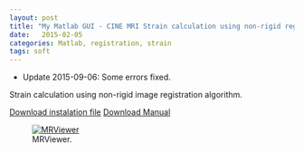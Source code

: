 ```yaml
---
layout: post
title: "My Matlab GUI - CINE MRI Strain calculation using non-rigid registration"
date:   2015-02-05
categories: Matlab, registration, strain
tags: soft
---
```

* Update 2015-09-06: Some errors fixed.

Strain calculation using non-rigid image registration algorithm.

<div markdown="0">
<a href="https://bitbucket.org/kwerys/matlab_public/downloads" class="btn btn-info">Download instalation file</a>
<a href="{{ site.url }}/files/MRVIEWER_MANUAL_v0.2.pdf" class="btn btn-info">Download Manual</a>

</div>

<figure>
  <a href="{{ site.url }}/images/MRViewer/mrviewer.png"><img src="{{ site.url }}/images/MRViewer/mrviewer.png" alt="MRViewer"></a>
  <figcaption>MRViewer.</figcaption>
</figure>

